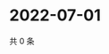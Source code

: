 # 2022-07-01

共 0 条

<!-- BEGIN WEIBO -->
<!-- 最后更新时间 Fri Jul 01 2022 01:24:55 GMT+0800 (China Standard Time) -->

<!-- END WEIBO -->
